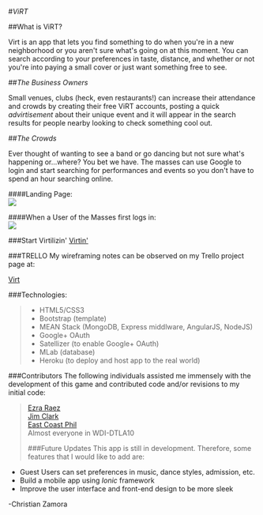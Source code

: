 #_*ViRT*_

##What is ViRT?  

Virt is an app that lets you find something to do when you're in a new neighborhood or you aren't  sure what's going on at this moment. You can search according to your preferences in taste, distance, and whether or not you're into paying a small cover or just want something free to see.

##_The Business Owners_  

Small venues, clubs (heck, even restaurants!) can increase their attendance and crowds by creating their free ViRT accounts, posting a quick _advirtisement_ about their unique event and it will appear in the search results for people nearby looking to check something cool out.


##_The Crowds_  

Ever thought of wanting to see a band or go dancing but not sure what's happening or...where? You bet we have.  The masses can use Google to login and start searching for performances and events so you don't have to spend an hour searching online.


####Landing Page:  
[<img src="public/images/virt_screenshot1.png">](public/images/virt_screenshot1.png)  

####When a User of the Masses first logs in:  
[<img src="public/images/virt_screenshot2.png">](public/images/virt_screenshot2.png)  


###Start Virtilizin'
 [Virtin'](https://fierce-thicket-89760.herokuapp.com/)

###TRELLO
My wireframing notes can be observed on my Trello project page at:

 [Virt](https://trello.com/b/UVUMGjLA/virt)
 
###Technologies:
>- HTML5/CSS3  
>- Bootstrap (template)
>- MEAN Stack (MongoDB, Express middlware, AngularJS, NodeJS)
>- Google+ OAuth
>- Satellizer (to enable Google+ OAuth)
>- MLab (database)
>- Heroku (to deploy and host app to the real world)  

###Contributors
The following individuals assisted me immensely with the development of this game and contributed code and/or revisions to my initial code:
>[Ezra Raez](https://github.com/EARnagram)        
>[Jim Clark](https://github.com/jim-clark)  
>[East Coast Phil](https://github.com/philco)  
>Almost everyone in WDI-DTLA10
>
>###Future Updates
>This app is still in development.  Therefore, some features that I would like to add are:  
- Guest Users can set preferences in music, dance styles, admission, etc.
- Build a mobile app using _Ionic_ framework  
- Improve the user interface and front-end design to be more sleek
>  
>  
-Christian Zamora
